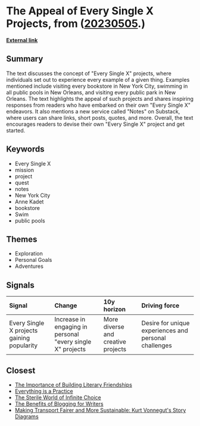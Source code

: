 # __The Appeal of Every Single X Projects__, from ([20230505](https://kghosh.substack.com/p/20230505).)

__[External link](https://robwalker.substack.com/p/every-single-x?utm_source=substack&utm_medium=email)__



## Summary

The text discusses the concept of "Every Single X" projects, where individuals set out to experience every example of a given thing. Examples mentioned include visiting every bookstore in New York City, swimming in all public pools in New Orleans, and visiting every public park in New Orleans. The text highlights the appeal of such projects and shares inspiring responses from readers who have embarked on their own "Every Single X" endeavors. It also mentions a new service called "Notes" on Substack, where users can share links, short posts, quotes, and more. Overall, the text encourages readers to devise their own "Every Single X" project and get started.

## Keywords

* Every Single X
* mission
* project
* quest
* notes
* New York City
* Anne Kadet
* bookstore
* Swim
* public pools

## Themes

* Exploration
* Personal Goals
* Adventures

## Signals

| Signal                                     | Change                                                     | 10y horizon                        | Driving force                                         |
|:-------------------------------------------|:-----------------------------------------------------------|:-----------------------------------|:------------------------------------------------------|
| Every Single X projects gaining popularity | Increase in engaging in personal "every single X" projects | More diverse and creative projects | Desire for unique experiences and personal challenges |

## Closest

* [The Importance of Building Literary Friendships](7b23000782fc645daf4982c81398afe5)
* [Everything is a Practice](a81f85f066b0093553fc39638d3e0559)
* [The Sterile World of Infinite Choice](7b316ebe449187b79e519a8c6d12a2cd)
* [The Benefits of Blogging for Writers](6b3692a1d1a6c0c95fdf258204f85ebb)
* [Making Transport Fairer and More Sustainable: Kurt Vonnegut's Story Diagrams](1dbdb53b9176700aa063df870b44f2b5)
